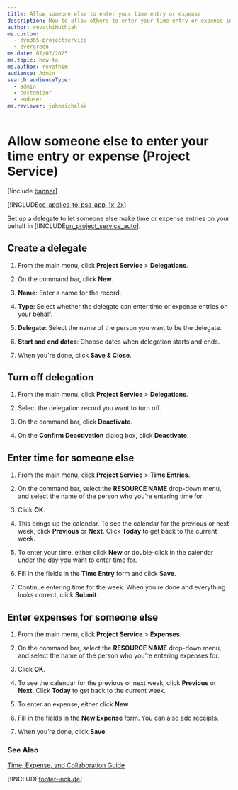 ```yaml
---
title: Allow someone else to enter your time entry or expense
description: How to allow others to enter your time entry or expense in Project Service
author: revathiMuthiah
ms.custom: 
  - dyn365-projectservice
  - evergreen
ms.date: 07/07/2025
ms.topic: how-to
ms.author: revathim
audience: Admin
search.audienceType: 
  - admin
  - customizer
  - enduser
ms.reviewer: johnmichalak
---
```

# Allow someone else to enter your time entry or expense (Project Service)

[!include [banner](../includes/psa-now-project-operations.md)]

[!INCLUDE[cc-applies-to-psa-app-1x-2x](../includes/cc-applies-to-psa-app-1x-2x.md)]

Set up a delegate to let someone else make time or expense entries on your behalf in [!INCLUDE[pn_project_service_auto](../includes/pn-project-service-auto.md)].  
  
## Create a delegate  
  
1.  From the main menu, click **Project Service** > **Delegations**.  
  
2.  On the command bar, click **New**.  
  
3. **Name**: Enter a name for the record.  
  
4. **Type**: Select whether the delegate can enter time or expense entries on your behalf.  
  
5. **Delegate**: Select the name of the person you want to be the delegate.  
  
6. **Start and end dates**: Choose dates when delegation starts and ends.  
  
7.  When you're done, click **Save & Close**.  
  
## Turn off delegation  
  
1.  From the main menu, click **Project Service** > **Delegations**.  
  
2.  Select the delegation record you want to turn off.  
  
3.  On the command bar, click **Deactivate**.  
  
4.  On the **Confirm Deactivation** dialog box, click **Deactivate**.  
  
## Enter time for someone else  
  
1.  From the main menu, click **Project Service** > **Time Entries**.  
  
2.  On the command bar, select the **RESOURCE NAME** drop-down menu, and select the name of the person who you’re entering time for.  
  
3.  Click **OK**.  
  
4.  This brings up the calendar. To see the calendar for the previous or next week, click **Previous** or **Next**. Click **Today** to get back to the current week.  
  
5.  To enter your time, either click **New** or double-click in the calendar under the day you want to enter time for.  
  
6.  Fill in the fields in the **Time Entry** form and click **Save**.  
  
7.  Continue entering time for the week. When you’re done and everything looks correct, click **Submit**.  
  
## Enter expenses for someone else  
  
1.  From the main menu, click **Project Service** > **Expenses**.  
  
2.  On the command bar, select the **RESOURCE NAME** drop-down menu, and select the name of the person who you’re entering expenses for.  
  
3.  Click **OK**.  
  
4.  To see the calendar for the previous or next week, click **Previous** or **Next**. Click **Today** to get back to the current week.  
  
5.  To enter an expense, either click **New**  
  
6.  Fill in the fields in the **New Expense** form. You can also add receipts.  
  
7.  When you’re done, click **Save**.  
  
### See Also  
 [Time, Expense, and Collaboration Guide](../psa/time-expense-collaboration-guide.md)


[!INCLUDE[footer-include](../includes/footer-banner.md)]
